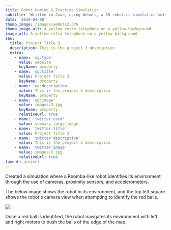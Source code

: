 ```yaml
---
title: Robot Homing & Tracking Simulation
subtitle: 'Written in Java, using Webots, a 3D robotics simulation software'
date: '2019-04-08'
thumb_image: /images/weBots2.JPG
thumb_image_alt: A yellow retro telephone on a yellow background
image_alt: A yellow retro telephone on a yellow background
seo:
  title: Project Title 3
  description: This is the project 3 description
  extra:
    - name: 'og:type'
      value: website
      keyName: property
    - name: 'og:title'
      value: Project Title 3
      keyName: property
    - name: 'og:description'
      value: This is the project 3 description
      keyName: property
    - name: 'og:image'
      value: images/3.jpg
      keyName: property
      relativeUrl: true
    - name: 'twitter:card'
      value: summary_large_image
    - name: 'twitter:title'
      value: Project Title 3
    - name: 'twitter:description'
      value: This is the project 3 description
    - name: 'twitter:image'
      value: images/3.jpg
      relativeUrl: true
layout: project
---
```

Created a simulation where a Roomba-like robot identifies its environment through the use of cameras, proximity sensors, and accelerometers.

The below image shows the robot in its environment, and the top left square shows the robot's camera view when attempting to identify the red balls.  

![](/images/weBots-0c989424.JPG)

Once a red ball is identified, the robot navigates its environment with left and right motors to push the balls of the edge of the map.

